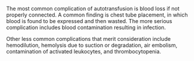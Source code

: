 The most common complication of autotransfusion is blood loss if not properly connected. A common finding is chest tube placement, in which blood is found to be expressed and then wasted. The more serious complication includes blood contamination resulting in infection.

Other less common complications that merit consideration include hemodilution, hemolysis due to suction or degradation, air embolism, contamination of activated leukocytes, and thrombocytopenia.